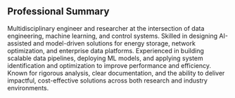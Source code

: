 ## Professional Summary
Multidisciplinary engineer and researcher at the intersection of data engineering, machine learning, and control systems. Skilled in designing AI-assisted and model-driven solutions for energy storage, network optimization, and enterprise data platforms. Experienced in building scalable data pipelines, deploying ML models, and applying system identification and optimization to improve performance and efficiency. Known for rigorous analysis, clear documentation, and the ability to deliver impactful, cost-effective solutions across both research and industry environments.